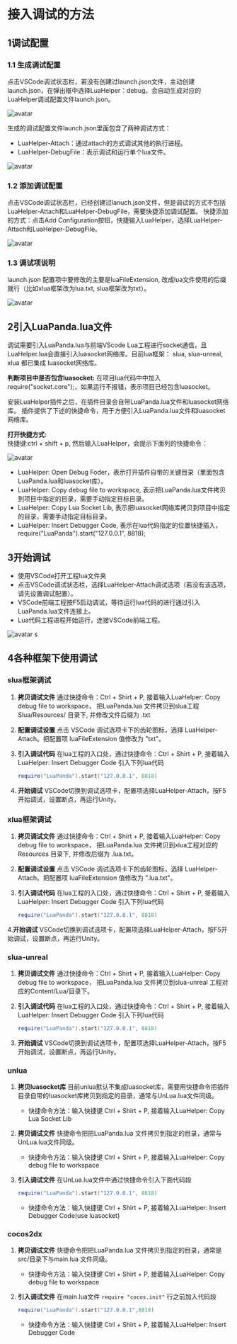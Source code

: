 # 接入调试的方法

## 1调试配置
### 1.1 生成调试配置
点击VSCode调试状态栏，若没有创建过launch.json文件，主动创建launch.json，在弹出框中选择LuaHelper：debug。会自动生成对应的LuaHelper调试配置文件launch.json。

![avatar](https://raw.githubusercontent.com/Tencent/LuaHelper/master/images/debug/launch.png)


生成的调试配置文件launch.json里面包含了两种调试方式：
* LuaHelper-Attach：通过attach的方式调试其他的执行进程。
* LuaHelper-DebugFile：表示调试和运行单个lua文件。

![avatar](https://raw.githubusercontent.com/Tencent/LuaHelper/master/images/debug/debugways.png)

### 1.2 添加调试配置
点击VSCode调试状态栏，已经创建过lanuch.json文件，但是调试的方式不包括LuaHelper-Attach和LuaHelper-DebugFile，需要快捷添加调试配置。
快捷添加的方式：点击Add Configuration按钮，快捷输入LuaHelper，选择LuaHelper-Attach和LuaHelper-DebugFile。

![avatar](https://raw.githubusercontent.com/Tencent/LuaHelper/master/images/debug/debugsetting.gif)


### 1.3 调试项说明
launch.json 配置项中要修改的主要是luaFileExtension, 改成lua文件使用的后缀就行（比如xlua框架改为lua.txt, slua框架改为txt）。

![avatar](https://raw.githubusercontent.com/Tencent/LuaHelper/master/images/debug/debugsuffix.png)

## 2引入LuaPanda.lua文件
调试需要引入LuaPanda.lua与前端VScode Lua工程进行socket通信，且LuaHelper.lua会直接引入luasocket网络库。目前lua框架： slua, slua-unreal, xlua 都已集成 luasocket网络库。

**判断项目中是否包含luasocket:** 在项目lua代码中中加入require("socket.core");，如果运行不报错，表示项目已经包含luasocket。

安装LuaHelper插件之后，在插件目录会自带LuaPanda.lua文件和luasocket网络库。
插件提供了下述的快捷命令，用于方便引入LuaPanda.lua文件和luasocket网络库。

**打开快捷方式:**</br>
快捷键:ctrl + shift + p, 然后输入LuaHelper，会提示下面列的快捷命令：

![avatar](https://raw.githubusercontent.com/Tencent/LuaHelper/master/images/debug/shortcutcmd.png)

+ LuaHelper: Open Debug Foder，表示打开插件自带的关键目录（里面包含LuaPanda.lua和luasocket库）。</br>
+ LuaHelper: Copy debug file to workspace, 表示把LuaPanda.lua文件拷贝到项目中指定的目录，需要手动指定目标目录。</br>
+ LuaHelper: Copy Lua Socket Lib, 表示把luasocket网络库拷贝到项目中指定的目录，需要手动指定目标目录。</br>
+ LuaHelper: Insert Debugger Code, 表示在lua代码指定的位置快捷插入，require("LuaPanda").start("127.0.0.1", 8818);


## 3开始调试
* 使用VSCode打开工程lua文件夹
* 点击VSCode调试状态栏，选择LuaHelper-Attach调试选项（若没有该选项，请先设置调试配置）。
* VSCode前端工程按F5启动调试，等待运行lua代码的进行通过引入LuaPanda.lua文件连接上。
* Lua代码工程进程开始运行，连接VSCode前端工程。

![avatar](https://raw.githubusercontent.com/Tencent/LuaHelper/master/images/debug/begindebug.png)
s
## 4各种框架下使用调试
### slua框架调试
1. **拷贝调试文件** 通过快捷命令：Ctrl + Shirt + P, 接着输入LuaHelper: Copy debug file to workspace， 把LuaPanda.lua 文件拷贝到slua工程 Slua/Resources/ 目录下, 并修改文件后缀为 .txt

2. **配置调试设置** 点击 VSCode 调试选项卡下的齿轮图标，选择 LuaHelper-Attach。把配置项 luaFileExtension 值修改为 "txt"。

3. **引入调试代码** 在lua工程的入口处，通过快捷命令：Ctrl + Shirt + P, 接着输入LuaHelper: Insert Debugger Code 引入下列lua代码
    ```lua
    require("LuaPanda").start("127.0.0.1", 8818)
    ```
4. **开始调试** VSCode切换到调试选项卡，配置项选择LuaHelper-Attach，按F5开始调试，设置断点，再运行Unity。


### xlua框架调试
1. **拷贝调试文件** 通过快捷命令：Ctrl + Shirt + P, 接着输入LuaHelper: Copy debug file to workspace， 把LuaPanda.lua 文件拷贝到xlua工程对应的Resources 目录下, 并修改后缀为 .lua.txt。

2. **配置调试设置** 点击 VSCode 调试选项卡下的齿轮图标，选择 LuaHelper-Attach。把配置项 luaFileExtension 值修改为 ".lua.txt"。

3. **引入调试代码** 在lua工程的入口处，通过快捷命令：Ctrl + Shirt + P, 接着输入LuaHelper: Insert Debugger Code 引入下列lua代码
    ```lua
    require("LuaPanda").start("127.0.0.1", 8818) 
    ```
    
4.**开始调试** VSCode切换到调试选项卡，配置项选择LuaHelper-Attach，按F5开始调试，设置断点，再运行Unity。

### slua-unreal
1. **拷贝调试文件** 通过快捷命令：Ctrl + Shirt + P, 接着输入LuaHelper: Copy debug file to workspace， 把LuaPanda.lua 文件拷贝到slua-unreal 工程对应的Content/Lua/目录下。

2. **引入调试代码** 在lua工程的入口处，通过快捷命令：Ctrl + Shirt + P, 接着输入LuaHelper: Insert Debugger Code 引入下列lua代码
    ```lua
    require("LuaPanda").start("127.0.0.1", 8818) 
    ```
    
3. **开始调试** VSCode切换到调试选项卡，配置项选择LuaHelper-Attach，按F5开始调试，设置断点，再运行Unity。

### unlua
1. **拷贝luasocket库** 目前unlua默认不集成luasocket库，需要用快捷命令把插件目录自带的luasocket库拷贝到指定的目录，通常与UnLua.lua文件同级。
     + 快捷命令方法：输入快捷键 Ctrl + Shirt + P, 接着输入LuaHelper: Copy Lua Socket Lib
    
2. **拷贝调试文件** 快捷命令把把LuaPanda.lua 文件拷贝到指定的目录，通常与UnLua.lua文件同级。
     + 快捷命令方法：输入快捷键 Ctrl + Shirt + P, 接着输入LuaHelper: Copy debug file to workspace
     
3. **引入调试文件** 在UnLua.lua文件中通过快捷命令引入下面代码段
    ```lua
    require("LuaPanda").start("127.0.0.1", 8818) 
    ```
    + 快捷命令方法：输入快捷键 Ctrl + Shirt + P, 接着输入LuaHelper: Insert Debugger Code(use luasocket)
    
### cocos2dx
1. **拷贝调试文件** 快捷命令把把LuaPanda.lua 文件拷贝到指定的目录，通常是src/目录下与main.lua 文件同级。
     + 快捷命令方法：输入快捷键 Ctrl + Shirt + P, 接着输入LuaHelper: Copy debug file to workspace
     
2. **引入调试文件** 在main.lua文件 `require "cocos.init"` 行之前加入代码段 
     ```lua
     require("LuaPanda").start("127.0.0.1",8818)
    ```
    + 快捷命令方法：输入快捷键 Ctrl + Shirt + P, 接着输入LuaHelper: Insert Debugger Code